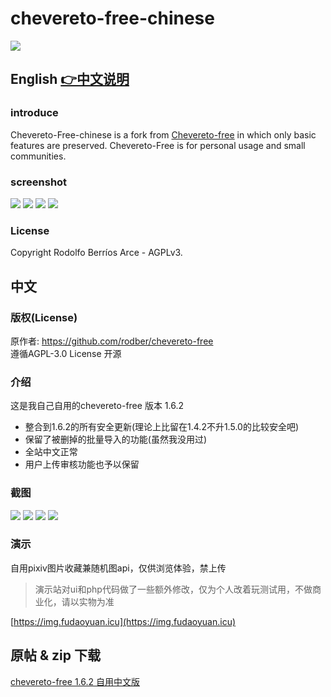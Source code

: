 # chevereto-free-chinese
![](https://raw.githubusercontent.com/rodber/chevereto-free/1.6/content/images/system/default/logo.svg)

## English [👉中文说明](https://github.com/keven1024/chevereto-free-chinese/#%E4%B8%AD%E6%96%87)
### introduce
Chevereto-Free-chinese is a fork from [Chevereto-free](https://github.com/rodber/chevereto-free) in which only basic features are preserved. Chevereto-Free is for personal usage and small communities.
### screenshot
![](https://fudaoyuan.icu/wp-content/uploads/2022/02/屏幕截图-2022-02-07-222441.png)
![](http://fudaoyuan.icu/wp-content/uploads/2022/02/屏幕截图-2022-02-07-222524.png)
![](http://fudaoyuan.icu/wp-content/uploads/2022/02/屏幕截图-2022-02-07-222858.png)
![](http://fudaoyuan.icu/wp-content/uploads/2022/02/屏幕截图-2022-02-07-224731.png)
### License
Copyright Rodolfo Berríos Arce - AGPLv3.
## 中文
### 版权(License)
原作者: https://github.com/rodber/chevereto-free  
遵循AGPL-3.0 License 开源
### 介绍
这是我自己自用的chevereto-free 版本 1.6.2 
 - 整合到1.6.2的所有安全更新(理论上比留在1.4.2不升1.5.0的比较安全吧)
 - 保留了被删掉的批量导入的功能(虽然我没用过)
 - 全站中文正常
 - 用户上传审核功能也予以保留
### 截图
![](https://fudaoyuan.icu/wp-content/uploads/2022/02/屏幕截图-2022-02-07-222441.png)
![](http://fudaoyuan.icu/wp-content/uploads/2022/02/屏幕截图-2022-02-07-222524.png)
![](http://fudaoyuan.icu/wp-content/uploads/2022/02/屏幕截图-2022-02-07-222858.png)
![](http://fudaoyuan.icu/wp-content/uploads/2022/02/屏幕截图-2022-02-07-224731.png)
### 演示

自用pixiv图片收藏兼随机图api，仅供浏览体验，禁上传

> 演示站对ui和php代码做了一些额外修改，仅为个人改着玩测试用，不做商业化，请以实物为准

[https://img.fudaoyuan.icu](https://img.fudaoyuan.icu)

## 原帖 & zip 下载
[chevereto-free 1.6.2 自用中文版](https://fudaoyuan.icu/2022/02/10/chevereto-free-1-6-2-%e8%87%aa%e7%94%a8%e4%b8%ad%e6%96%87%e7%89%88/)
